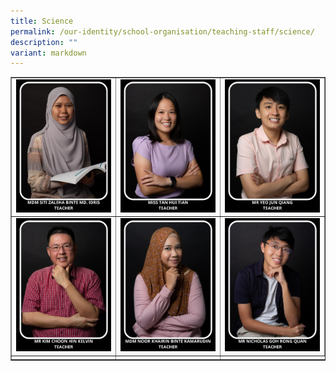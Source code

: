 ```yaml
---
title: Science
permalink: /our-identity/school-organisation/teaching-staff/science/
description: ""
variant: markdown
---
```

<table style="border-collapse: collapse; width: 100%;" border="1">
<tbody>
<tr>
<td style="width: 33.3333%;"><img src="/images/Staff_Photos__8_July___1_.png"></td>
<td style="width: 33.3333%;"><img src="/images/sci2.jpg"></td>
<td style="width: 33.3333%;"><img src="/images/sci3.jpg"></td>
</tr>
<tr>
<td style="width: 33.3333%;"><img src="/images/sci4.jpg"></td>
<td style="width: 33.3333%;"><img src="/images/sci6.jpg"></td>
	<td style="width: 33.3333%;"><img src="/images/sci11.jpg"></td>
</tr>
<tr>

<td style="width: 33.3333%;"> </td>
<td style="width: 33.3333%;"> </td>
</tr>
</tbody>
</table>